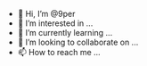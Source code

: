 - 👋 Hi, I’m @9per
- 👀 I’m interested in ...
- 🌱 I’m currently learning ...
- 💞️ I’m looking to collaborate on ...
- 📫 How to reach me ...

<!---
9per/9per is a ✨ special ✨ repository because its `README.md` (this file) appears on your GitHub profile.
You can click the Preview link to take a look at your changes.
--->
